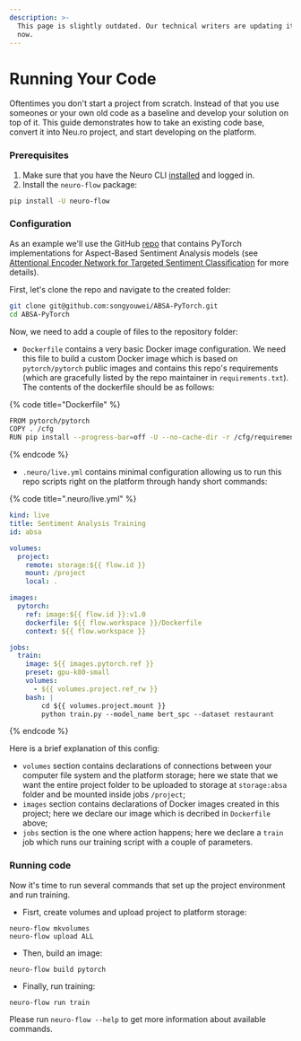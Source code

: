 ```yaml
---
description: >-
  This page is slightly outdated. Our technical writers are updating it right
  now.
---
```


# Running Your Code

Oftentimes you don't start a project from scratch. Instead of that you use someones or your own old code as a baseline and develop your solution on top of it. This guide demonstrates how to take an existing code base, convert it into Neu.ro project, and start developing on the platform.

### Prerequisites

1. Make sure that you have the Neuro CLI [installed](getting-started.md#installing-cli) and logged in.
2. Install the `neuro-flow` package:

```bash
pip install -U neuro-flow
```

### Configuration

As an example we'll use the GitHub [repo](https://github.com/songyouwei/ABSA-PyTorch) that contains PyTorch implementations for Aspect-Based Sentiment Analysis models \(see [Attentional Encoder Network for Targeted Sentiment Classification](https://paperswithcode.com/paper/attentional-encoder-network-for-targeted) for more details\). 

First, let's clone the repo and navigate to the created folder:

```bash
git clone git@github.com:songyouwei/ABSA-PyTorch.git
cd ABSA-PyTorch
```

Now, we need to add a couple of files to the repository folder:

* `Dockerfile` contains a very basic Docker image configuration. We need this file to build a custom Docker image which is based on `pytorch/pytorch` public images and contains this repo's requirements \(which are gracefully listed by the repo maintainer in `requirements.txt`\). The contents of the dockerfile should be as follows:

{% code title="Dockerfile" %}
```bash
FROM pytorch/pytorch
COPY . /cfg
RUN pip install --progress-bar=off -U --no-cache-dir -r /cfg/requirements.txt
```
{% endcode %}

* `.neuro/live.yml` contains minimal configuration allowing us to run this repo scripts right on the platform through handy short commands:

{% code title=".neuro/live.yml" %}
```yaml
kind: live
title: Sentiment Analysis Training
id: absa

volumes:
  project:
    remote: storage:${{ flow.id }}
    mount: /project
    local: .

images:
  pytorch:
    ref: image:${{ flow.id }}:v1.0
    dockerfile: ${{ flow.workspace }}/Dockerfile
    context: ${{ flow.workspace }}

jobs:
  train:
    image: ${{ images.pytorch.ref }}
    preset: gpu-k80-small
    volumes:
      - ${{ volumes.project.ref_rw }}
    bash: |
        cd ${{ volumes.project.mount }}
        python train.py --model_name bert_spc --dataset restaurant
```
{% endcode %}

Here is a brief explanation of this config:

* `volumes` section contains declarations of connections between your computer file system and the platform storage; here we state that we want the entire project folder to be uploaded to storage at `storage:absa` folder and be mounted inside jobs `/project`;
* `images` section contains declarations of Docker images created in this project; here we declare our image which is decribed in `Dockerfile` above;
* `jobs` section is the one where action happens; here we declare a `train` job which runs our training script with a couple of parameters.

### Running code

Now it's time to run several commands that set up the project environment and run training.

* Fisrt, create volumes and upload project to platform storage:

```text
neuro-flow mkvolumes
neuro-flow upload ALL
```

* Then, build an image:

```text
neuro-flow build pytorch
```

* Finally, run training:

```text
neuro-flow run train
```

Please run `neuro-flow --help` to get more information about available commands. 

